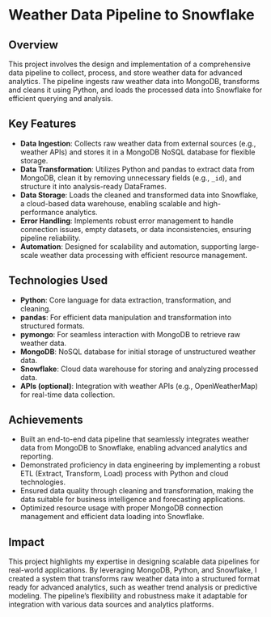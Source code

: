 # Weather Data Pipeline to Snowflake

## Overview
This project involves the design and implementation of a comprehensive data pipeline to collect, process, and store weather data for advanced analytics. The pipeline ingests raw weather data into MongoDB, transforms and cleans it using Python, and loads the processed data into Snowflake for efficient querying and analysis.

## Key Features
- **Data Ingestion**: Collects raw weather data from external sources (e.g., weather APIs) and stores it in a MongoDB NoSQL database for flexible storage.
- **Data Transformation**: Utilizes Python and pandas to extract data from MongoDB, clean it by removing unnecessary fields (e.g., `_id`), and structure it into analysis-ready DataFrames.
- **Data Storage**: Loads the cleaned and transformed data into Snowflake, a cloud-based data warehouse, enabling scalable and high-performance analytics.
- **Error Handling**: Implements robust error management to handle connection issues, empty datasets, or data inconsistencies, ensuring pipeline reliability.
- **Automation**: Designed for scalability and automation, supporting large-scale weather data processing with efficient resource management.

## Technologies Used
- **Python**: Core language for data extraction, transformation, and cleaning.
- **pandas**: For efficient data manipulation and transformation into structured formats.
- **pymongo**: For seamless interaction with MongoDB to retrieve raw weather data.
- **MongoDB**: NoSQL database for initial storage of unstructured weather data.
- **Snowflake**: Cloud data warehouse for storing and analyzing processed data.
- **APIs (optional)**: Integration with weather APIs (e.g., OpenWeatherMap) for real-time data collection.

## Achievements
- Built an end-to-end data pipeline that seamlessly integrates weather data from MongoDB to Snowflake, enabling advanced analytics and reporting.
- Demonstrated proficiency in data engineering by implementing a robust ETL (Extract, Transform, Load) process with Python and cloud technologies.
- Ensured data quality through cleaning and transformation, making the data suitable for business intelligence and forecasting applications.
- Optimized resource usage with proper MongoDB connection management and efficient data loading into Snowflake.

## Impact
This project highlights my expertise in designing scalable data pipelines for real-world applications. By leveraging MongoDB, Python, and Snowflake, I created a system that transforms raw weather data into a structured format ready for advanced analytics, such as weather trend analysis or predictive modeling. The pipeline’s flexibility and robustness make it adaptable for integration with various data sources and analytics platforms.

